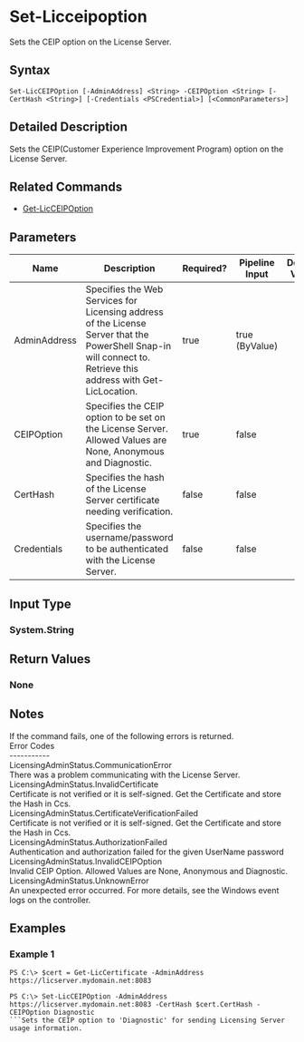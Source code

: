 ﻿
# Set-Licceipoption
Sets the CEIP option on the License Server.
## Syntax
```
Set-LicCEIPOption [-AdminAddress] <String> -CEIPOption <String> [-CertHash <String>] [-Credentials <PSCredential>] [<CommonParameters>]
```
## Detailed Description
Sets the CEIP(Customer Experience Improvement Program) option on the License Server.


## Related Commands

* [Get-LicCEIPOption](../Get-LicCEIPOption/)
## Parameters
| Name   | Description | Required? | Pipeline Input | Default Value |
| --- | --- | --- | --- | --- |
| AdminAddress | Specifies the Web Services for Licensing address of the License Server that the PowerShell Snap-in will connect to.  Retrieve this address with Get-LicLocation. | true | true (ByValue) |  |
| CEIPOption | Specifies the CEIP option to be set on the License Server. Allowed Values are None, Anonymous and Diagnostic. | true | false |  |
| CertHash | Specifies the hash of the License Server certificate needing verification. | false | false |  |
| Credentials | Specifies the username/password to be authenticated with the License Server. | false | false |  |

## Input Type

### System.String

## Return Values

### None

## Notes
If the command fails, one of the following errors is returned.<br>    Error Codes<br>    -----------<br>    LicensingAdminStatus.CommunicationError<br>        There was a problem communicating with the License Server.<br>    LicensingAdminStatus.InvalidCertificate<br>        Certificate is not verified or it is self-signed. Get the Certificate and store the Hash in Ccs.<br>    LicensingAdminStatus.CertificateVerificationFailed<br>        Certificate is not verified or it is self-signed. Get the Certificate and store the Hash in Ccs.<br>    LicensingAdminStatus.AuthorizationFailed<br>         Authentication and authorization failed for the given UserName password<br>    LicensingAdminStatus.InvalidCEIPOption<br>         Invalid CEIP Option. Allowed Values are None, Anonymous and Diagnostic.<br>    LicensingAdminStatus.UnknownError<br>                An unexpected error occurred.  For more details, see the Windows event logs on the controller.
## Examples

### Example 1
```
PS C:\> $cert = Get-LicCertificate -AdminAddress https://licserver.mydomain.net:8083

PS C:\> Set-LicCEIPOption -AdminAddress https://licserver.mydomain.net:8083 -CertHash $cert.CertHash -CEIPOption Diagnostic
```Sets the CEIP option to 'Diagnostic' for sending Licensing Server usage information.
